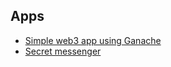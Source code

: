 ## Apps

* [Simple web3 app using Ganache](./web3-ganache/README.md)
* [Secret messenger](./secret-messenger-dapp/README.md)